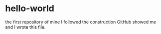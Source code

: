 # hello-world
the first repository of mine
I followed the construction GitHub showed me and I wrote  this file.
